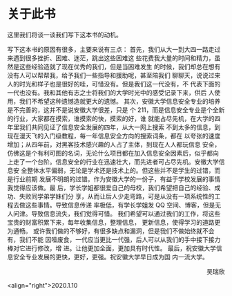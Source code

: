 # 关于此书
<p &#8194>这里我们将谈一谈我们写下这本书的动机。</p>  
写下这本书的原因有很多，主要来说有三点：  
首先，我们从大一到大四一路走过来遇到很多挫折、困难、迷茫，跳出这些困难这
些花费我大量的时间和精力，虽然是这些经验造就了现在优秀的我们，但是当困难发生
的时候，我们却总在想有没有人可以帮帮我，给予我们一些指导和援助呢，甚至陪我们
聊聊天，说说过来人的时光和样子也是很好的哇，可惜没有。但是我们这一代没有，不
代表下面的一代也没有。我和其他有志之士将我们的大学时光中的感受记录下来，供后
人使用，我们不希望这种遗憾造就更大的遗憾。  
其次，安徽大学信息安全专业的培养是不完善的，这并不是说安徽大学很差，只是
个 211，而是信息安全专业是个全新的行业，大家都在摸索，谁摸索的快，摸索的好，谁
就能占尽先机，在大学的四年里我们共同见证了信息安全发展的四年，从大一网上搜索
不到太多的信息，到现在漫天飞的入门级教程，每一年信息安全方向的搜索词条，都在
以夸张的速度增加；从四年前，对黑客技术感兴趣的人占了主体，到现在人人都玩信息
安全，仿佛这是个有利可图的名词，无论什么项目都在加入信息安全因素后，似乎都向
上走了一个台阶。信息安全的行业在迅速壮大，而先进者可占尽先机。安徽大学信息安
全整体水平偏弱，无论是学术还是技术上的。但这些并不是学生的过错，而是行业前期
发展不明朗的过错。作为安徽大学的一份子，有益于学校发展的事情我觉得应该做。最
后，学长学姐都很爱自己的母校，我们希望把自己的经验、成功、失败同学弟学妹们分
享，从而让后人少走弯路，可是从没有一项系统性的工程去做这些事情。导致信息传递
率极低，有学长学姐发 QQ 空间、博客，但是无人问津。导致信息流失，我们觉得可惜。
我们希望可以通过我们的工作，将这些宝贵的财富积累下来，每年收集信息，整理信息，
更新信息，使得学习的道路更为通畅。  
或许我们做的不够好，有很多缺点和漏洞，但是我们不做始终就不会有，我们不能
因噎废食，一代应当更比一代强，后人可以从我们的手中接下接力棒对它进行修改，增
进。让他更加全面，更加具有时代性。  
最后，祝安徽大学信息安全专业发展的更快，更好，更强。祝安徽大学早日成为国
内一流大学。  
<p align="right">吴瑞欣 
                                                         
<align="right">2020.1.10</p>
